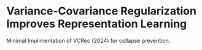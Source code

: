 # Variance-Covariance Regularization Improves Representation Learning
Minimal Implimentation of VCRec (2024) for collapse prevention.
